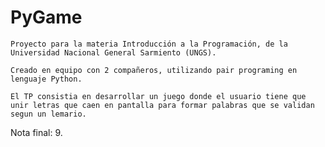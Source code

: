 # PyGame

	Proyecto para la materia Introducción a la Programación, de la Universidad Nacional General Sarmiento (UNGS).
	
	Creado en equipo con 2 compañeros, utilizando pair programing en lenguaje Python.
	
	El TP consistia en desarrollar un juego donde el usuario tiene que unir letras que caen en pantalla para formar palabras que se validan segun un lemario.
  
  Nota final: 9.
